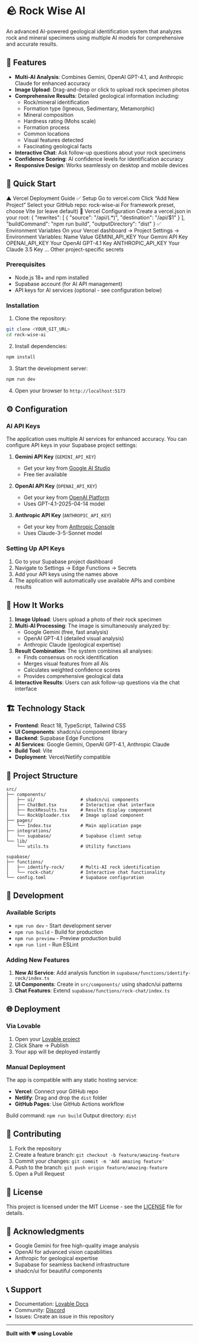 # 🪨 Rock Wise AI

An advanced AI-powered geological identification system that analyzes rock and mineral specimens using multiple AI models for comprehensive and accurate results.

## 🌟 Features

- **Multi-AI Analysis**: Combines Gemini, OpenAI GPT-4.1, and Anthropic Claude for enhanced accuracy
- **Image Upload**: Drag-and-drop or click to upload rock specimen photos
- **Comprehensive Results**: Detailed geological information including:
  - Rock/mineral identification
  - Formation type (Igneous, Sedimentary, Metamorphic)
  - Mineral composition
  - Hardness rating (Mohs scale)
  - Formation process
  - Common locations
  - Visual features detected
  - Fascinating geological facts
- **Interactive Chat**: Ask follow-up questions about your rock specimens
- **Confidence Scoring**: AI confidence levels for identification accuracy
- **Responsive Design**: Works seamlessly on desktop and mobile devices

## 🚀 Quick Start

▲ Vercel Deployment Guide
✅ Setup
Go to vercel.com
Click “Add New Project”
Select your GitHub repo: rock-wise-ai
For framework preset, choose Vite (or leave default)
🔧 Vercel Configuration
Create a vercel.json in your root:
{
  "rewrites": [
    { "source": "/api/(.*)", "destination": "/api/$1" }
  ],
  "buildCommand": "npm run build",
  "outputDirectory": "dist"
}
✅ Environment Variables
On your Vercel dashboard → Project Settings → Environment Variables:
Name	Value
GEMINI_API_KEY	Your Gemini API Key
OPENAI_API_KEY	Your OpenAI GPT-4.1 Key
ANTHROPIC_API_KEY	Your Claude 3.5 Key
...	Other project-specific secrets


### Prerequisites

- Node.js 18+ and npm installed
- Supabase account (for AI API management)
- API keys for AI services (optional - see configuration below)

### Installation

1. Clone the repository:
```bash
git clone <YOUR_GIT_URL>
cd rock-wise-ai
```

2. Install dependencies:
```bash
npm install
```

3. Start the development server:
```bash
npm run dev
```

4. Open your browser to `http://localhost:5173`

## ⚙️ Configuration

### AI API Keys

The application uses multiple AI services for enhanced accuracy. You can configure API keys in your Supabase project settings:

1. **Gemini API Key** (`GEMINI_API_KEY`)
   - Get your key from [Google AI Studio](https://ai.google.dev/gemini-api)
   - Free tier available

2. **OpenAI API Key** (`OPENAI_API_KEY`)
   - Get your key from [OpenAI Platform](https://platform.openai.com/api-keys)
   - Uses GPT-4.1-2025-04-14 model

3. **Anthropic API Key** (`ANTHROPIC_API_KEY`)
   - Get your key from [Anthropic Console](https://console.anthropic.com/)
   - Uses Claude-3-5-Sonnet model

### Setting Up API Keys

1. Go to your Supabase project dashboard
2. Navigate to Settings → Edge Functions → Secrets
3. Add your API keys using the names above
4. The application will automatically use available APIs and combine results

## 🧠 How It Works

1. **Image Upload**: Users upload a photo of their rock specimen
2. **Multi-AI Processing**: The image is simultaneously analyzed by:
   - Google Gemini (free, fast analysis)
   - OpenAI GPT-4.1 (detailed visual analysis)
   - Anthropic Claude (geological expertise)
3. **Result Combination**: The system combines all analyses:
   - Finds consensus on rock identification
   - Merges visual features from all AIs
   - Calculates weighted confidence scores
   - Provides comprehensive geological data
4. **Interactive Results**: Users can ask follow-up questions via the chat interface

## 🏗️ Technology Stack

- **Frontend**: React 18, TypeScript, Tailwind CSS
- **UI Components**: shadcn/ui component library
- **Backend**: Supabase Edge Functions
- **AI Services**: Google Gemini, OpenAI GPT-4.1, Anthropic Claude
- **Build Tool**: Vite
- **Deployment**: Vercel/Netlify compatible

## 📁 Project Structure

```
src/
├── components/
│   ├── ui/                 # shadcn/ui components
│   ├── ChatBot.tsx         # Interactive chat interface
│   ├── RockResults.tsx     # Results display component
│   └── RockUploader.tsx    # Image upload component
├── pages/
│   └── Index.tsx           # Main application page
├── integrations/
│   └── supabase/           # Supabase client setup
└── lib/
    └── utils.ts            # Utility functions

supabase/
├── functions/
│   ├── identify-rock/      # Multi-AI rock identification
│   └── rock-chat/          # Interactive chat functionality
└── config.toml             # Supabase configuration
```

## 🔧 Development

### Available Scripts

- `npm run dev` - Start development server
- `npm run build` - Build for production
- `npm run preview` - Preview production build
- `npm run lint` - Run ESLint

### Adding New Features

1. **New AI Service**: Add analysis function in `supabase/functions/identify-rock/index.ts`
2. **UI Components**: Create in `src/components/` using shadcn/ui patterns
3. **Chat Features**: Extend `supabase/functions/rock-chat/index.ts`

## 🌐 Deployment

### Via Lovable

1. Open your [Lovable project](https://lovable.dev/projects/f1f55208-9182-458a-82f4-261ab7395f31)
2. Click Share → Publish
3. Your app will be deployed instantly

### Manual Deployment

The app is compatible with any static hosting service:

- **Vercel**: Connect your GitHub repo
- **Netlify**: Drag and drop the `dist` folder
- **GitHub Pages**: Use GitHub Actions workflow

Build command: `npm run build`
Output directory: `dist`

## 🤝 Contributing

1. Fork the repository
2. Create a feature branch: `git checkout -b feature/amazing-feature`
3. Commit your changes: `git commit -m 'Add amazing feature'`
4. Push to the branch: `git push origin feature/amazing-feature`
5. Open a Pull Request

## 📄 License

This project is licensed under the MIT License - see the [LICENSE](LICENSE) file for details.

## 🙏 Acknowledgments

- Google Gemini for free high-quality image analysis
- OpenAI for advanced vision capabilities
- Anthropic for geological expertise
- Supabase for seamless backend infrastructure
- shadcn/ui for beautiful components

## 📞 Support

- Documentation: [Lovable Docs](https://docs.lovable.dev/)
- Community: [Discord](https://discord.com/channels/1119885301872070706/1280461670979993613)
- Issues: Create an issue in this repository

---

**Built with ❤️ using Lovable**
